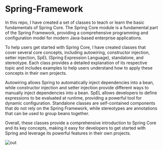 # Spring-Framework

In this repo, I have created a set of classes to teach or learn the basic fundamentals of Spring Core. The Spring Core module is a fundamental part of the Spring Framework, providing a comprehensive programming and configuration model for modern Java-based enterprise applications.

To help users get started with Spring Core, I have created classes that cover several core concepts, including autowiring, constructor injection, setter injection, SpEL (Spring Expression Language), standalone, and stereotype. Each class provides a detailed explanation of its respective topic and includes examples to help users understand how to apply these concepts in their own projects.

Autowiring allows Spring to automatically inject dependencies into a bean, while constructor injection and setter injection provide different ways to manually inject dependencies into a bean. SpEL allows developers to define expressions to be evaluated at runtime, providing a powerful tool for dynamic configuration. Standalone classes are self-contained components that do not rely on the Spring Framework, while stereotypes are annotations that can be used to group beans together.

Overall, these classes provide a comprehensive introduction to Spring Core and its key concepts, making it easy for developers to get started with Spring and leverage its powerful features in their own projects.


![out](https://user-images.githubusercontent.com/70679523/224508748-05130cfa-ac2d-44b2-9f92-027671a43391.png)
